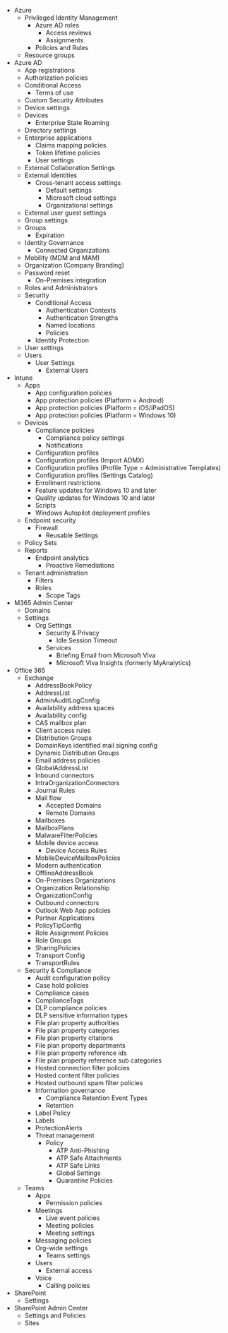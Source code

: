 - Azure
  - Privileged Identity Management
    - Azure AD roles
      - Access reviews
      - Assignments
    - Policies and Rules
  - Resource groups
- Azure AD
  - App registrations
  - Authorization policies
  - Conditional Access
    - Terms of use
  - Custom Security Attributes
  - Device settings
  - Devices
    - Enterprise State Roaming
  - Directory settings
  - Enterprise applications
    - Claims mapping policies
    - Token lifetime policies
    - User settings
  - External Collaboration Settings
  - External Identities
    - Cross-tenant access settings
      - Default settings
      - Microsoft cloud settings
      - Organizational settings
  - External user guest settings
  - Group settings
  - Groups
    - Expiration
  - Identity Governance
    - Connected Organizations
  - Mobility (MDM and MAM)
  - Organization (Company Branding)
  - Password reset
    - On-Premises integration
  - Roles and Administrators
  - Security
    - Conditional Access
      - Authentication Contexts
      - Authentication Strengths
      - Named locations
      - Policies
    - Identity Protection
  - User settings
  - Users
    - User Settings
      - External Users
- Intune
  - Apps
    - App configuration policies
    - App protection policies (Platform = Android)
    - App protection policies (Platform = iOS/iPadOS)
    - App protection policies (Platform = Windows 10)
  - Devices
    - Compliance policies
      - Compliance policy settings
      - Notifications
    - Configuration profiles
    - Configuration profiles (Import ADMX)
    - Configuration profiles (Profile Type = Administrative Templates)
    - Configuration profiles (Settings Catalog)
    - Enrollment restrictions
    - Feature updates for Windows 10 and later
    - Quality updates for Windows 10 and later
    - Scripts
    - Windows Autopilot deployment profiles
  - Endpoint security
    - Firewall
      - Reusable Settings
  - Policy Sets
  - Reports
    - Endpoint analytics
      - Proactive Remediations
  - Tenant administration
    - Filters
    - Roles
      - Scope Tags
- M365 Admin Center
  - Domains
  - Settings
    - Org Settings
      - Security & Privacy
        - Idle Session Timeout
      - Services
        - Briefing Email from Microsoft Viva
        - Microsoft Viva Insights (formerly MyAnalytics)
- Office 365
  - Exchange
    - AddressBookPolicy
    - AddressList
    - AdminAuditLogConfig
    - Availability address spaces
    - Availability config
    - CAS mailbox plan
    - Client access rules
    - Distribution Groups
    - DomainKeys identified mail signing config
    - Dynamic Distribution Groups
    - Email address policies
    - GlobalAddressList
    - Inbound connectors
    - IntraOrganizationConnectors
    - Journal Rules
    - Mail flow
      - Accepted Domains
      - Remote Domains
    - Mailboxes
    - MailboxPlans
    - MalwareFilterPolicies
    - Mobile device access
      - Device Access Rules
    - MobileDeviceMailboxPolicies
    - Modern authentication
    - OfflineAddressBook
    - On-Premises Organizations
    - Organization Relationship
    - OrganizationConfig
    - Outbound connectors
    - Outlook Web App policies
    - Partner Applications
    - PolicyTipConfig
    - Role Assignment Policies
    - Role Groups
    - SharingPolicies
    - Transport Config
    - TransportRules
  - Security & Compliance
    - Audit configuration policy
    - Case hold policies
    - Compliance cases
    - ComplianceTags
    - DLP compliance policies
    - DLP sensitive information types
    - File plan property authorities
    - File plan property categories
    - File plan property citations
    - File plan property departments
    - File plan property reference ids
    - File plan property reference sub categories
    - Hosted connection filter policies
    - Hosted content filter policies
    - Hosted outbound spam filter policies
    - Information governance
      - Compliance Retention Event Types
      - Retention
    - Label Policy
    - Labels
    - ProtectionAlerts
    - Threat management
      - Policy
        - ATP Anti-Phishing
        - ATP Safe Attachments
        - ATP Safe Links
        - Global Settings
        - Quarantine Policies
  - Teams
    - Apps
      - Permission policies
    - Meetings
      - Live event policies
      - Meeting policies
      - Meeting settings
    - Messaging policies
    - Org-wide settings
      - Teams settings
    - Users
      - External access
    - Voice
      - Calling policies
- SharePoint
  - Settings
- SharePoint Admin Center
  - Settings and Policies
  - Sites

